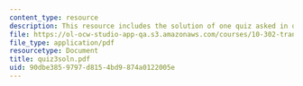 ```yaml
---
content_type: resource
description: This resource includes the solution of one quiz asked in quiz 3.
file: https://ol-ocw-studio-app-qa.s3.amazonaws.com/courses/10-302-transport-processes-fall-2004/90dbe3859797d8154bd9874a0122005e_quiz3soln.pdf
file_type: application/pdf
resourcetype: Document
title: quiz3soln.pdf
uid: 90dbe385-9797-d815-4bd9-874a0122005e
---
```

